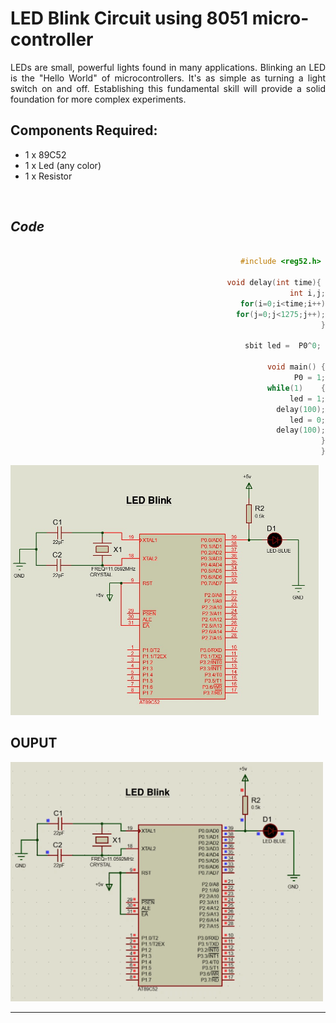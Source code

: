 # LED Blink Circuit using 8051 micro-controller


<div align ="justify">

LEDs are small, powerful lights found in many applications. 
Blinking an LED is the "Hello World" of microcontrollers. 
It's as simple as turning a light switch on and off. 
Establishing this fundamental skill will provide a solid foundation for more complex experiments.

</div>

## Components Required:

- 1 x 89C52
- 1 x Led (any color)
- 1 x Resistor 
  
<br>


## ***Code***

<div align ="center">

<div align ="right">

<p height="400" width = "400">

```c

#include <reg52.h> 

void delay(int time){ 
	int i,j;
	for(i=0;i<time;i++)
			for(j=0;j<1275;j++);
}

sbit led =  P0^0; 

void main()	{
	P0 = 1;
	while(1)	{
		led = 1;
		delay(100);
		led = 0;
		delay(100);
	}
}

```

</p height="400" width = "400">

</div>

<div align ="left">

<img src="./Files/LED_Blink.jpg" height="400">

</div>

</div>

## OUPUT

<img src="./Files/LED_Blink.gif" width="500">

<hr>

